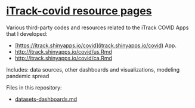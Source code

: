 # [iTrack-covid resource pages](https://gorodnichy.github.io/iTrack-covid/)


Various third-party codes and resources related to the iTrack COVID Apps that I developed:

- [https://itrack.shinyapps.io/covid](itrack.shinyapps.io/covid) App. 
- http://itrack.shinyapps.io/covid/us.Rmd
- http://itrack.shinyapps.io/covid/ca.Rmd

 Includes: data sources, other dashboards and visualizations, modeling pandemic spread 
 
 Files in this repository:
- [datasets-dashboards.md](https://github.com/gorodnichy/iTrack-covid/blob/master/datasets-dashboards.md)
 
 
 
